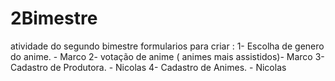 # 2Bimestre
atividade do segundo bimestre 
formularios  para  criar :
1- Escolha de genero do anime. - Marco 
2- votação de anime ( animes mais assistidos)- Marco
3- Cadastro de Produtora. - Nicolas
4- Cadastro de Animes. - Nicolas
